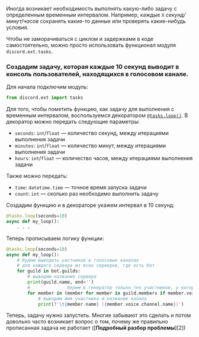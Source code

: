 Иногда возникает необходимость выполнять какую-либо задачу с определенным временным интервалом. Например, каждые `X` *секунд/минут/часов* сохранять какие-то данные или проверять какие-нибудь условия.

Чтобы не заморачиваться с циклом и задержками в коде самостоятельно, можно просто использовать функционал модуля `discord.ext.tasks`.

### Создадим задачу, которая каждые 10 секунд выводит в консоль пользователей, находящихся в голосовом канале.

Для начала подключим модуль:

```py
from discord.ext import tasks
```

Для того, чтобы пометить функцию, как задачу для выполнения с временным интервалом, воспользуемся декоратором [`@tasks.loop()`][1]. В декоратор можно передать следующие параметры:

- `seconds`: `int`/`float` — количество секунд, между итерациями выполнения задачи
- `minutes`: `int`/`float` — количество минут, между итерациями выполнения задачи
- `hours`: `int`/`float` — количество часов, между итерациями выполнения задачи

Также можно передать:

- `time`: `datetime.time` — точное время запуска задачи
- `count`: `int` — сколько раз необходимо выполнить задачу 

Создадим функцию и в декораторе укажем интервал в 10 секунд:

```py
@tasks.loop(seconds=10)
async def my_loop():
    . . .
```

Теперь прописываем логику функции:

```py
@tasks.loop(seconds=10)
async def my_loop():
    # будем выводить уастников в голосовых каналах
    # для каждого сервера из всех серверов, где есть бот
    for guild in bot.guilds:
        # выводим название сервера
        print(guild.name, end='')
        #              берем в генератор только тех участников, у которых свойство voice != None
        for member in (member for member in guild.members if member.voice):
            # выводим имя участника и название канала
            print(f'\t{member.name} ({member.voice.channel.name})')
```

Теперь, задачу нужно запустить. Многие забывают это сделать и потом довольно часто возникает вопрос о том, почему же правильно прописанная задача не работает ([**Подробный разбор проблемы**][2])

[1]: https://discordpy.readthedocs.io/en/stable/ext/tasks/index.html?highlight=discord%20ext%20tasks#discord.ext.tasks.loop
